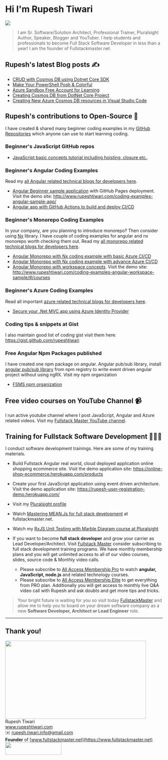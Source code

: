 # Hi I'm Rupesh Tiwari

![](https://imgur.com/KjGKP8X.png)

> I am Sr. Software/Solution Architect, Professional Trainer, Pluralsight Author, Speaker, Blogger and YouTuber. I help students and professionals to become Full Stack Software Developer in less than a year! I am the founder of Fullstackmaster.net.

## Rupesh's latest Blog posts ✍️

<!-- BLOG-POST-LIST:START -->

- [CRUD with Cosmos DB using Dotnet Core SDK](https://www.rupeshtiwari.com/crud-with-cosmos-db-and-dotnet-core/)
- [Make Your PowerShell Posh &amp; Colorful](https://www.rupeshtiwari.com/make-your-powershell-posh-colorful/)
- [Azure Sandbox Free Account for Learning](https://www.rupeshtiwari.com/azure-sandbox-free-account-for-learning/)
- [Creating Cosmos DB from DotNet Core Project](https://www.rupeshtiwari.com/creating-cosmos-db-from-dotnet-core-project/)
- [Creating New Azure Cosmos DB resources in Visual Studio Code](https://www.rupeshtiwari.com/creating-azure-cosmos-db-resources/)
<!-- BLOG-POST-LIST:END -->

## Rupesh's contributions to Open-Source 🙏

I have created & shared many beginner coding examples in my [GitHub Repositories](https://github.com/rupeshtiwari?tab=repositories) which anyone can use to start learning coding.

### Beginner's JavaScript GitHub repos

- [JavaScript basic concepts tutorial including hoisting, closure etc.](https://github.com/rupeshtiwari/javascript-concepts).

### Beginner's Angular Coding Examples

Read my [all Angular related technical blogs for developers here](http://www.rupeshtiwari.com/tags/#angular).

- [Angular Beginner sample application](https://github.com/rupeshtiwari/coding-examples-angular-sample-app) with GitHub Pages deployment. Visit the demo site: http://www.rupeshtiwari.com/coding-examples-angular-sample-app/
- [Angular app with GitHub Actions to build and deploy CI/CD](https://github.com/rupeshtiwari/coding-examples-angular-ci-cd-sample-with-github-actions)

### Beginner's Monorepo Coding Examples

In your company, are you planning to introduce monorepo? Then consider using [Nx](https://nx.dev) library. I have couple of coding examples for angular and nx monorepo worth checking them out. Read my [all monorepo related technical blogs for developers here](http://www.rupeshtiwari.com/tags/#monorepo).

- [Angular Monorepo with Nx coding example with basic Azure CI/CD](https://github.com/rupeshtiwari/coding-examples-angular-monorepo-with-nx)
- [Angular Monorepo with Nx coding example with advance Azure CI/CD](https://github.com/rupeshtiwari/coding-examples-angular-monorepo-nx-azure-ci-cd)
- [Angular Monorepo with workspace concepts](https://github.com/rupeshtiwari/coding-examples-angular-workspace-sample). Visit the demo site: http://www.rupeshtiwari.com/coding-examples-angular-workspace-sample/#/courses

### Beginner's Azure Coding Examples

Read all important [azure related technical blogs for developers here](http://www.rupeshtiwari.com/tags/#azure).

- [Secure your .Net MVC app using Azure Identity Provider](https://github.com/rupeshtiwari/coding-examples-azure-secure-webapp)

### Coding tips & snippets at Gist

I also maintain good list of coding gist visit them here: https://gist.github.com/rupeshtiwari

### Free Angular Npm Packages published

I have created one npm package on angular. Angular pub/sub library, install [angular pub/sub library](https://www.npmjs.com/package/@fsms/angular-pubsub) from npm registry to write event driven angular project without using ngRX. Visit my npm organization

- [FSMS npm organization](https://www.npmjs.com/org/fsms)

## Free video courses on YouTube Channel 📹

I run active youtube channel where I post JavaScript, Angular and Azure related videos. Visit my [Fullstack Master YouTube channel](https://youtube.com/fullstackmaster).

## Training for Fullstack Software Development 👨🏼‍🏫

I conduct software development trainings. Here are some of my training materials.

- Build Fullstack Angular real world, cloud deployed application online shopping ecommerce site. Visit the demo application site: https://online-shop-ecommerce.herokuapp.com/products
- Create your first JavaScript application using event driven architecture. Visit the demo application site: https://rupesh-user-registration-demo.herokuapp.com/

- Visit my [Pluralsight profile](https://app.pluralsight.com/profile/author/rupesh-tiwari)
- Watch [Mastering MEAN.Js for full stack development](https://fullstackmaster.net/course/3/mastering-meanjs) at fullstackmaster.net.
- Watch my [RxJS Unit Testing with Marble Diagram course at Pluralsight](https://app.pluralsight.com/library/courses/unit-testing-rxjs-marble-diagrams/table-of-contents)
- If you want to become **full stack developer** and grow your carrier as Lead Developer/Architect. Visit [Fullstack Master](https://www.fullstackmaster.net) consider subscribing to full stack development training programs. We have monthly membership plans and you will get unlimited access to all of our video courses, slides, source code & Monthly video calls.
  - Please subscribe to [All Access Membership Pro](www.fullstackmaster.net/pro) to watch **angular, JavaScript, node.js** and related technology courses.
  - Please subscribe to [All Access Membership Elite](www.fullstackmaster.net/elite) to get everything from PRO plan. Additionally you will get access to monthly live Q&A video call with Rupesh and ask doubts and get more tips and tricks.

> Your bright future is waiting for you so visit today [FullstackMaster](www.fullstackmaster.net) and allow me to help you to board on your dream software company as a new **Software Developer, Architect or Lead Engineer** role.

---

## Thank you!

<img src="https://imgur.com/0vP8izF.png"  width="450" height="250" /> \
Rupesh Tiwari\
www.rupeshtiwari.com \
✉️ <rupesh.tiwari.info@gmail.com> \
**Founder** of [www.fullstackmaster.net](https://www.fullstackmaster.net) \
[<img src="https://i.imgur.com/9OCLciM.png" width="180" height="40">](http://www.fullstackmaster.net)
